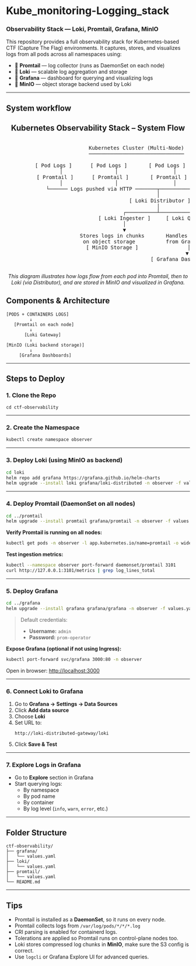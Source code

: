 
#  Kube_monitoring-Logging_stack

### Observability Stack — Loki, Promtail, Grafana, MinIO

This repository provides a full observability stack for Kubernetes-based CTF (Capture The Flag) environments. It captures, stores, and visualizes logs from all pods across all namespaces using:

- 🔸 **Promtail** — log collector (runs as DaemonSet on each node)
- 🔸 **Loki** — scalable log aggregation and storage
- 🔸 **Grafana** — dashboard for querying and visualizing logs
- 🔸 **MinIO** — object storage backend used by Loki

---

##  System workflow
<h2 align="center"> Kubernetes Observability Stack – System Flow</h2>

<pre align="center">

                         Kubernetes Cluster (Multi-Node)
                         ───────────────────────────────

        [ Pod Logs ]      [ Pod Logs ]       [ Pod Logs ]
             │                 │                  │
         [ Promtail ]      [ Promtail ]       [ Promtail ]
             │                 │                  │
             └────── Logs pushed via HTTP ───────┬─────────────┐
                                                 │             │
                                        [ Loki Distributor ]   │
                                                 │             │
                                      ┌──────────┴──────────┐  │
                              [ Loki Ingester ]     [ Loki Querier ]
                                      │                       │
                                      ▼                       ▼
                        Stores logs in chunks       Handles log queries
                         on object storage          from Grafana UI
                          [ MinIO Storage ]                │
                                                          ▼
                                               [ Grafana Dashboard ]

</pre>

<p align="center"><i>This diagram illustrates how logs flow from each pod into Promtail, then to Loki (via Distributor), and are stored in MinIO and visualized in Grafana.</i></p>


##  Components & Architecture

```
[PODS + CONTAINERS LOGS]
         ↓
   [Promtail on each node]
         ↓
       [Loki Gateway]
         ↓
[MinIO (Loki backend storage)]
         ↓
     [Grafana Dashboards]
```

---

##  Steps to Deploy

### 1. Clone the Repo

```bas
cd ctf-observability
```

---

### 2. Create the Namespace

```bash
kubectl create namespace observer
```

---

### 3. Deploy Loki (using MinIO as backend)

```bash
cd loki
helm repo add grafana https://grafana.github.io/helm-charts
helm upgrade --install loki grafana/loki-distributed -n observer -f values.yaml
```

---

### 4. Deploy Promtail (DaemonSet on all nodes)

```bash
cd ../promtail
helm upgrade --install promtail grafana/promtail -n observer -f values.yaml
```

 **Verify Promtail is running on all nodes:**

```bash
kubectl get pods -n observer -l app.kubernetes.io/name=promtail -o wide
```

 **Test ingestion metrics:**

```bash
kubectl --namespace observer port-forward daemonset/promtail 3101
curl http://127.0.0.1:3101/metrics | grep log_lines_total
```

---

### 5. Deploy Grafana

```bash
cd ../grafana
helm upgrade --install grafana grafana/grafana -n observer -f values.yaml
```

> Default credentials:
> - **Username:** `admin`
> - **Password:** `prom-operator`

 **Expose Grafana (optional if not using Ingress):**

```bash
kubectl port-forward svc/grafana 3000:80 -n observer
```

 Open in browser: [http://localhost:3000](http://localhost:3000)

---

### 6. Connect Loki to Grafana

1. Go to **Grafana → Settings → Data Sources**
2. Click **Add data source**
3. Choose **Loki**
4. Set URL to:
   ```
   http://loki-distributed-gateway/loki
   ```
5. Click **Save & Test**

---

### 7. Explore Logs in Grafana

- Go to **Explore** section in Grafana
- Start querying logs:
  - By namespace
  - By pod name
  - By container
  - By log level (`info`, `warn`, `error`, etc.)

---

##  Folder Structure

```
ctf-observability/
├── grafana/
│   └── values.yaml
├── loki/
│   └── values.yaml
├── promtail/
│   └── values.yaml
└── README.md
```

---

##  Tips

- Promtail is installed as a **DaemonSet**, so it runs on every node.
- Promtail collects logs from `/var/log/pods/*/*/*.log`
- CRI parsing is enabled for containerd logs.
- Tolerations are applied so Promtail runs on control-plane nodes too.
- Loki stores compressed log chunks in **MinIO**, make sure the S3 config is correct.
- Use `logcli` or Grafana Explore UI for advanced queries.
